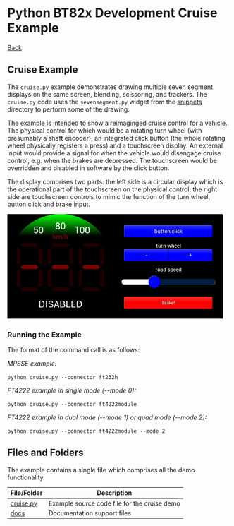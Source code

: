 # Python BT82x Development Cruise Example

[Back](../README.md)

## Cruise Example

The `cruise.py` example demonstrates drawing multiple seven segment displays on the same screen, blending, scissoring, and trackers. The `cruise.py` code uses the `sevensegment.py` widget from the [snippets](../snippets) directory to perform some of the drawing. 

The example is intended to show a reimaginged cruise control for a vehicle. The physical control for which would be a rotating turn wheel (with presumably a shaft encoder), an integrated click button (the whole rotating wheel physically registers a press) and a touchscreen display. An external input would provide a signal for when the vehicle would disengage cruise control, e.g. when the brakes are depressed. The touchscreen would be overridden and disabled in software by the click button.

The display comprises two parts: the left side is a circular display which is the operational part of the touchscreen on the physical control; the right side are touchscreen controls to mimic the function of the turn wheel, button click and brake input.

![Cruise Example](docs/cruise.png)

### Running the Example

The format of the command call is as follows:

_MPSSE example:_
```
python cruise.py --connector ft232h 
```

_FT4222 example in single mode (--mode 0):_

```
python cruise.py --connector ft4222module 

```

_FT4222 example in dual mode (--mode 1) or quad mode (--mode 2):_

```
python cruise.py --connector ft4222module --mode 2

```

## Files and Folders

The example contains a single file which comprises all the demo functionality.

| File/Folder | Description |
| --- | --- |
| [cruise.py](cruise.py) | Example source code file for the cruise demo |
| [docs](docs) | Documentation support files |
